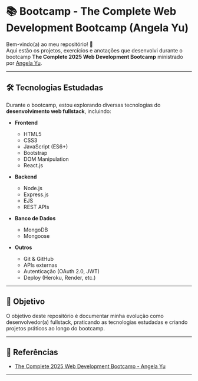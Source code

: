 # 📚 Bootcamp - The Complete Web Development Bootcamp (Angela Yu)

Bem-vindo(a) ao meu repositório! 🚀  
Aqui estão os projetos, exercícios e anotações que desenvolvi durante o bootcamp **The Complete 2025 Web Development Bootcamp** ministrado por [Angela Yu](https://www.udemy.com/course/the-complete-web-development-bootcamp/).

---

## 🛠️ Tecnologias Estudadas
Durante o bootcamp, estou explorando diversas tecnologias do **desenvolvimento web fullstack**, incluindo:

- **Frontend**
  - HTML5
  - CSS3
  - JavaScript (ES6+)
  - Bootstrap
  - DOM Manipulation
  - React.js

- **Backend**
  - Node.js
  - Express.js
  - EJS
  - REST APIs

- **Banco de Dados**
  - MongoDB
  - Mongoose

- **Outros**
  - Git & GitHub
  - APIs externas
  - Autenticação (OAuth 2.0, JWT)
  - Deploy (Heroku, Render, etc.)

---

## 🎯 Objetivo
O objetivo deste repositório é documentar minha evolução como desenvolvedor(a) fullstack, praticando as tecnologias estudadas e criando projetos práticos ao longo do bootcamp.


---

## 📖 Referências
- [The Complete 2025 Web Development Bootcamp - Angela Yu](https://www.udemy.com/course/the-complete-web-development-bootcamp/)  

---
